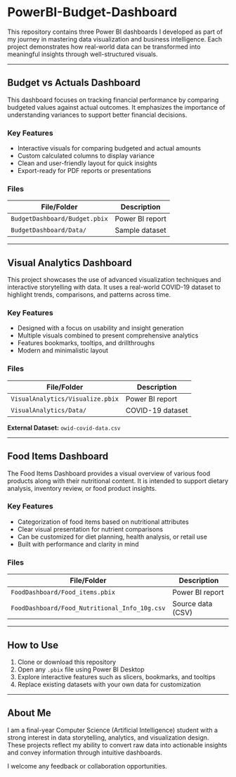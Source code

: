 # PowerBI-Budget-Dashboard

This repository contains three Power BI dashboards I developed as part of my journey in mastering data visualization and business intelligence. Each project demonstrates how real-world data can be transformed into meaningful insights through well-structured visuals.

---

## Budget vs Actuals Dashboard

This dashboard focuses on tracking financial performance by comparing budgeted values against actual outcomes. It emphasizes the importance of understanding variances to support better financial decisions.

### Key Features
- Interactive visuals for comparing budgeted and actual amounts  
- Custom calculated columns to display variance  
- Clean and user-friendly layout for quick insights  
- Export-ready for PDF reports or presentations

### Files

| File/Folder                     | Description        |
|--------------------------------|--------------------|
| `BudgetDashboard/Budget.pbix`  | Power BI report    |
| `BudgetDashboard/Data/`        | Sample dataset     |

---

## Visual Analytics Dashboard

This project showcases the use of advanced visualization techniques and interactive storytelling with data. It uses a real-world COVID-19 dataset to highlight trends, comparisons, and patterns across time.

### Key Features
- Designed with a focus on usability and insight generation  
- Multiple visuals combined to present comprehensive analytics  
- Features bookmarks, tooltips, and drillthroughs  
- Modern and minimalistic layout

### Files

| File/Folder                          | Description            |
|-------------------------------------|------------------------|
| `VisualAnalytics/Visualize.pbix`    | Power BI report        |
| `VisualAnalytics/Data/`             | COVID-19 dataset       |

**External Dataset:** `owid-covid-data.csv`

---

## Food Items Dashboard

The Food Items Dashboard provides a visual overview of various food products along with their nutritional content. It is intended to support dietary analysis, inventory review, or food product insights.

### Key Features
- Categorization of food items based on nutritional attributes  
- Clear visual presentation for nutrient comparisons  
- Can be customized for diet planning, health analysis, or retail use  
- Built with performance and clarity in mind

### Files

| File/Folder                                       | Description            |
|--------------------------------------------------|------------------------|
| `FoodDashboard/Food_items.pbix`                  | Power BI report        |
| `FoodDashboard/Food_Nutritional_Info_10g.csv`    | Source data (CSV)      |

---

## How to Use

1. Clone or download this repository  
2. Open any `.pbix` file using Power BI Desktop  
3. Explore interactive features such as slicers, bookmarks, and tooltips  
4. Replace existing datasets with your own data for customization

---

## About Me

I am a final-year Computer Science (Artificial Intelligence) student with a strong interest in data storytelling, analytics, and visualization design. These projects reflect my ability to convert raw data into actionable insights and convey information through intuitive dashboards.

I welcome any feedback or collaboration opportunities.
